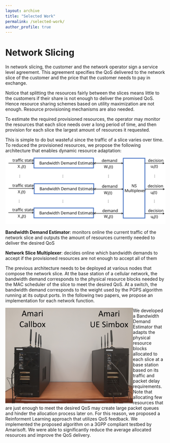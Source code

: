 ```yaml
---
layout: archive
title: "Selected Work"
permalink: /selected-work/
author_profile: true
---
```


# Network Slicing

In network slicing, the customer and the network operator sign a service level agreement. This agreement specifies the QoS delivered to the network slice of the customer and the price that the customer needs to pay in exchange.

Notice that splitting the resources fairly between the slices means little to the customers if their share is not enough to deliver the promised QoS. Hence resource sharing schemes based on utility maximization are not enough. Resource provisioning mechanisms are also needed.

To estimate the required provisioned resources, the operator may monitor the resources that each slice needs over a long period of time, and then provision for each slice the largest amount of resources it requested.

This is simple to do but wasteful since the traffic of a slice varies over time. To reduced the provisioned resources, we propose the following architecture that enables dynamic resource adaptation:

<img src="/images/system.svg" alt="Proposed Architecture">

**Bandwidth Demand Estimator**: monitors online the current traffic of the network slice and outputs the amount of resources currently needed to deliver the desired QoS

**Network Slice Multiplexer**: decides online which bandwidth demands to accept if the provisioned resources are not enough to accept all of them

The previous architecture needs to be deployed at various nodes that compose the network slice. At the base station of a cellular network, the bandwidth demand corresponds to the physical resource blocks needed by the MAC scheduler of the slice to meet the desired QoS. At a switch, the bandwidth demand corresponds to the weight used by the PGPS algorithm running at its output ports. In the following two papers, we propose an implementation for each network function.

<img align=left height=300 src="/images/testbed.jpg" alt="Testbed">
We developed a Bandwidth Demand Estimator that adapts the physical resource blocks allocated to each slice at a base station based on its traffic and packet delay requirements. Note that allocating few resources that are just enough to meet the desired QoS may create large packet queues and hinder the allocation process later on. For this reason, we proposed a Reinforment Learning approach that utilizes QoS feedback. We implemented the proposed algorithm on a 3GPP compliant testbed by Amarisoft. We were able to significantly reduce the average allocated resources and improve the QoS delivery.





